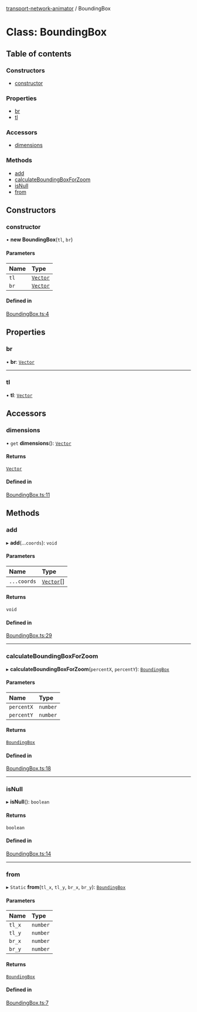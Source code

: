 [transport-network-animator](../README.md) / BoundingBox

# Class: BoundingBox

## Table of contents

### Constructors

- [constructor](BoundingBox.md#constructor)

### Properties

- [br](BoundingBox.md#br)
- [tl](BoundingBox.md#tl)

### Accessors

- [dimensions](BoundingBox.md#dimensions)

### Methods

- [add](BoundingBox.md#add)
- [calculateBoundingBoxForZoom](BoundingBox.md#calculateboundingboxforzoom)
- [isNull](BoundingBox.md#isnull)
- [from](BoundingBox.md#from)

## Constructors

### constructor

• **new BoundingBox**(`tl`, `br`)

#### Parameters

| Name | Type |
| :------ | :------ |
| `tl` | [`Vector`](Vector.md) |
| `br` | [`Vector`](Vector.md) |

#### Defined in

[BoundingBox.ts:4](https://github.com/Vin2nt/transport-network-animator/blob/master/src/BoundingBox.ts#L4)

## Properties

### br

• **br**: [`Vector`](Vector.md)

___

### tl

• **tl**: [`Vector`](Vector.md)

## Accessors

### dimensions

• `get` **dimensions**(): [`Vector`](Vector.md)

#### Returns

[`Vector`](Vector.md)

#### Defined in

[BoundingBox.ts:11](https://github.com/Vin2nt/transport-network-animator/blob/master/src/BoundingBox.ts#L11)

## Methods

### add

▸ **add**(...`coords`): `void`

#### Parameters

| Name | Type |
| :------ | :------ |
| `...coords` | [`Vector`](Vector.md)[] |

#### Returns

`void`

#### Defined in

[BoundingBox.ts:29](https://github.com/Vin2nt/transport-network-animator/blob/master/src/BoundingBox.ts#L29)

___

### calculateBoundingBoxForZoom

▸ **calculateBoundingBoxForZoom**(`percentX`, `percentY`): [`BoundingBox`](BoundingBox.md)

#### Parameters

| Name | Type |
| :------ | :------ |
| `percentX` | `number` |
| `percentY` | `number` |

#### Returns

[`BoundingBox`](BoundingBox.md)

#### Defined in

[BoundingBox.ts:18](https://github.com/Vin2nt/transport-network-animator/blob/master/src/BoundingBox.ts#L18)

___

### isNull

▸ **isNull**(): `boolean`

#### Returns

`boolean`

#### Defined in

[BoundingBox.ts:14](https://github.com/Vin2nt/transport-network-animator/blob/master/src/BoundingBox.ts#L14)

___

### from

▸ `Static` **from**(`tl_x`, `tl_y`, `br_x`, `br_y`): [`BoundingBox`](BoundingBox.md)

#### Parameters

| Name | Type |
| :------ | :------ |
| `tl_x` | `number` |
| `tl_y` | `number` |
| `br_x` | `number` |
| `br_y` | `number` |

#### Returns

[`BoundingBox`](BoundingBox.md)

#### Defined in

[BoundingBox.ts:7](https://github.com/Vin2nt/transport-network-animator/blob/master/src/BoundingBox.ts#L7)
